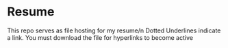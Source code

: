 # Resume
This repo serves as file hosting for my resume/n
Dotted Underlines indicate a link. You must download the file for hyperlinks to become active
